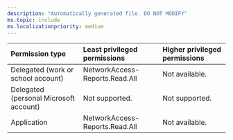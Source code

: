 ```yaml
---
description: "Automatically generated file. DO NOT MODIFY"
ms.topic: include
ms.localizationpriority: medium
---
```


|Permission type|Least privileged permissions|Higher privileged permissions|
|:---|:---|:---|
|Delegated (work or school account)|NetworkAccess-Reports.Read.All|Not available.|
|Delegated (personal Microsoft account)|Not supported.|Not supported.|
|Application|NetworkAccess-Reports.Read.All|Not available.|

